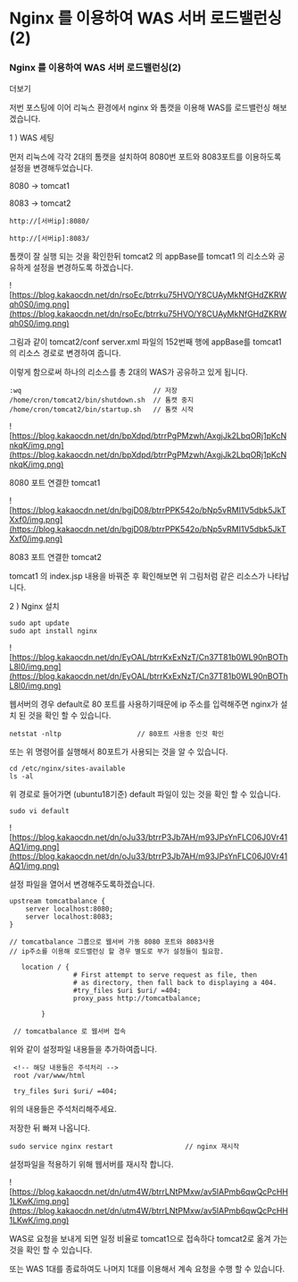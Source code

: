 # Nginx 를 이용하여 WAS 서버 로드밸런싱(2)

### **Nginx 를 이용하여 WAS 서버 로드밸런싱(2)**

더보기

저번 포스팅에 이어 리눅스 환경에서 nginx 와 톰캣을 이용해 WAS를 로드밸런싱 해보겠습니다.

1 ) WAS 세팅

먼저 리눅스에 각각 2대의 톰캣을 설치하여 8080번 포트와 8083포트를 이용하도록 설정을 변경해두었습니다.

8080 -> tomcat1

8083 -> tomcat2

```
http://[서버ip]:8080/

http://[서버ip]:8083/
```

톰캣이 잘 실행 되는 것을 확인한뒤 tomcat2 의 appBase를 tomcat1 의 리소스와 공유하게 설정을 변경하도록 하겠습니다.

![https://blog.kakaocdn.net/dn/rsoEc/btrrku75HVO/Y8CUAyMkNfGHdZKRWqh0S0/img.png](https://blog.kakaocdn.net/dn/rsoEc/btrrku75HVO/Y8CUAyMkNfGHdZKRWqh0S0/img.png)

그림과 같이 tomcat2/conf server.xml 파일의 152번째 행에 appBase를 tomcat1 의 리소스 경로로 변경하여 줍니다.

이렇게 함으로써 하나의 리소스를 총 2대의 WAS가 공유하고 있게 됩니다.

```
:wq									// 저장
/home/cron/tomcat2/bin/shutdown.sh	// 톰캣 중지
/home/cron/tomcat2/bin/startup.sh	// 톰캣 시작
```

![https://blog.kakaocdn.net/dn/bpXdpd/btrrPgPMzwh/AxgjJk2LbqORj1pKcNnkqK/img.png](https://blog.kakaocdn.net/dn/bpXdpd/btrrPgPMzwh/AxgjJk2LbqORj1pKcNnkqK/img.png)

8080 포트 연결한 tomcat1

![https://blog.kakaocdn.net/dn/bgjD08/btrrPPK542o/bNp5vRMI1V5dbk5JkTXxf0/img.png](https://blog.kakaocdn.net/dn/bgjD08/btrrPPK542o/bNp5vRMI1V5dbk5JkTXxf0/img.png)

8083 포트 연결한 tomcat2

tomcat1 의 index.jsp 내용을 바꿔준 후 확인해보면 위 그림처럼 같은 리소스가 나타납니다.

2 ) Nginx 설치

```
sudo apt update
sudo apt install nginx
```

![https://blog.kakaocdn.net/dn/EyOAL/btrrKxExNzT/Cn37T81b0WL90nBOThL8l0/img.png](https://blog.kakaocdn.net/dn/EyOAL/btrrKxExNzT/Cn37T81b0WL90nBOThL8l0/img.png)

웹서버의 경우 default로 80 포트를 사용하기때문에 ip 주소를 입력해주면 nginx가 설치 된 것을 확인 할 수 있습니다.

```
netstat -nltp					// 80포트 사용중 인것 확인
```

또는 위 명령어를 실행해서 80포트가 사용되는 것을 알 수 있습니다.

```
cd /etc/nginx/sites-available
ls -al
```

위 경로로 들어가면 (ubuntu18기준) default 파일이 있는 것을 확인 할 수 있습니다.

```
sudo vi default
```

![https://blog.kakaocdn.net/dn/oJu33/btrrP3Jb7AH/m93JPsYnFLC06J0Vr41AQ1/img.png](https://blog.kakaocdn.net/dn/oJu33/btrrP3Jb7AH/m93JPsYnFLC06J0Vr41AQ1/img.png)

설정 파일을 열어서 변경해주도록하겠습니다.

```
upstream tomcatbalance {
    server localhost:8080;
    server localhost:8083;
}

// tomcatbalance 그룹으로 웹서버 가동 8080 포트와 8083사용
// ip주소를 이용해 로드밸런싱 할 경우 별도로 부가 설정들이 필요함.
```

```
   location / {
                # First attempt to serve request as file, then
                # as directory, then fall back to displaying a 404.
                #try_files $uri $uri/ =404;
                proxy_pass http://tomcatbalance;

        }

 // tomcatbalance 로 웹서버 접속
```

위와 같이 설정파일 내용들을 추가하여줍니다.

```
 <!-- 해당 내용들은 주석처리 -->
 root /var/www/html

 try_files $uri $uri/ =404;
```

위의 내용들은 주석처리해주세요.

저장한 뒤 빠져 나옵니다.

```
sudo service nginx restart					// nginx 재시작
```

설정파일을 적용하기 위해 웹서버를 재시작 합니다.

![https://blog.kakaocdn.net/dn/utm4W/btrrLNtPMxw/av5lAPmb6qwQcPcHH1LKwK/img.png](https://blog.kakaocdn.net/dn/utm4W/btrrLNtPMxw/av5lAPmb6qwQcPcHH1LKwK/img.png)

WAS로 요청을 보내게 되면 일정 비율로 tomcat1으로 접속하다 tomcat2로 옮겨 가는 것을 확인 할 수 있습니다.

또는 WAS 1대를 종료하여도 나머지 1대를 이용해서 계속 요청을 수행 할 수 있습니다.